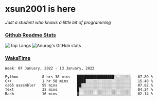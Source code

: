 # xsun2001 is here

*Just a student who knows a little bit of programming*

### [Github Readme Stats](https://github.com/anuraghazra/github-readme-stats)

![Top Langs](https://github-readme-stats.vercel.app/api/top-langs/?username=xsun2001&layout=compact&theme=radical) ![Anurag's GitHub stats](https://github-readme-stats.vercel.app/api?username=xsun2001&show_icons=true&theme=radical)

### [WakaTime](https://wakatime.com)

<!--START_SECTION:waka-->
```text
Week: 07 January, 2022 - 13 January, 2022

Python           8 hrs 38 mins   █████████████████░░░░░░░░   67.89 % 
C++              1 hr 58 mins    ████░░░░░░░░░░░░░░░░░░░░░   15.48 % 
ca65 assembler   59 mins         ██░░░░░░░░░░░░░░░░░░░░░░░   07.82 % 
Text             32 mins         █░░░░░░░░░░░░░░░░░░░░░░░░   04.24 % 
Bash             16 mins         ▓░░░░░░░░░░░░░░░░░░░░░░░░   02.14 % 
```
<!--END_SECTION:waka-->
